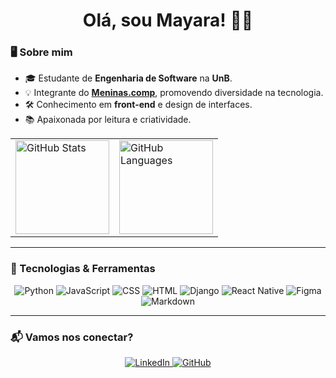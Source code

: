 <h1 align="center"> Olá, sou Mayara! 👋🏼</h1>

### 🖥️ Sobre mim
- 🎓 Estudante de **Engenharia de Software** na **UnB**.
- 💡 Integrante do [**Meninas.comp**](https://www.linkedin.com/company/meninas-comp/), promovendo diversidade na tecnologia.
- 🛠️ Conhecimento em **front-end** e design de interfaces.
- 📚 Apaixonada por leitura e criatividade.

<table align="center">
    <tr>
        <td>
            <img src="https://github-readme-stats.vercel.app/api?username=maymarquee&theme=github_dark&hide_border=true&include_all_commits=true&count_private=true" alt="GitHub Stats" height="150"/>
        </td>
        <td>
            <img src="https://github-readme-stats.vercel.app/api/top-langs/?username=maymarquee&theme=github_dark&hide_border=true&include_all_commits=true&count_private=true&layout=compact" alt="GitHub Languages" height="150"/>
        </td>
    </tr>
</table>


---

### 🚀 Tecnologias & Ferramentas
<p align="center">
  <img src="https://img.shields.io/badge/Python-%2314354C?style=flat-square&logo=python&logoColor=white" alt="Python">
  <img src="https://img.shields.io/badge/JavaScript-%23F7DF1E?style=flat-square&logo=javascript&logoColor=black" alt="JavaScript">
  <img src="https://img.shields.io/badge/CSS-%231572B6?style=flat-square&logo=css3&logoColor=white" alt="CSS">
  <img src="https://img.shields.io/badge/HTML-%23E34F26?style=flat-square&logo=html5&logoColor=white" alt="HTML">
  <img src="https://img.shields.io/badge/Django-%23092E20?style=flat-square&logo=django&logoColor=white" alt="Django">
  <img src="https://img.shields.io/badge/React%20Native-%2361DAFB?style=flat-square&logo=react&logoColor=black" alt="React Native">
  <img src="https://img.shields.io/badge/Figma-%23F24E1E?style=flat-square&logo=figma&logoColor=white" alt="Figma">
  <img src="https://img.shields.io/badge/Markdown-%23000000?style=flat-square&logo=markdown&logoColor=white" alt="Markdown">
</p>

---

### 📬 Vamos nos conectar?
<p align="center">
  <a href="https://linkedin.com/in/maymarquee" target="_blank">
    <img src="https://img.shields.io/badge/LinkedIn-%230077B5?style=for-the-badge&logo=linkedin&logoColor=white" alt="LinkedIn">
  </a>
  <a href="https://github.com/maymarquee" target="_blank">
    <img src="https://img.shields.io/badge/GitHub-%23121011?style=for-the-badge&logo=github&logoColor=white" alt="GitHub">
  </a>
</p>


